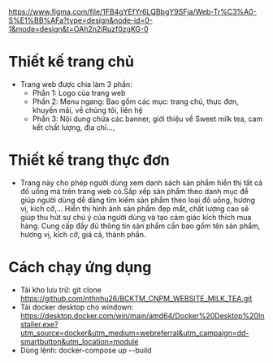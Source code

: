 ﻿https://www.figma.com/file/1FB4gYEfYr6LQBbgY9SFja/Web-Tr%C3%A0-S%E1%BB%AFa?type=design&node-id=0-1&mode=design&t=OAh2n2jRuzf0zgKG-0
 # Thiết kế trang chủ  
- Trang web được chia làm 3 phần: 
  - Phần 1: Logo của trang web
  - Phần 2: Menu ngang: Bao gồm các mục: trang chủ, thực đơn, khuyến 
mãi, về chúng tôi, liên hệ 
  - Phần 3: Nội dung chứa các banner, giới thiệu về Sweet milk tea, cam 
kết chất lượng, địa chỉ…,
# Thiết kế trang thực đơn
- Trang này cho phép người dùng xem danh sách sản phẩm hiển thị tất cả đồ 
uống mà trên trang web có.Sắp xếp sản phẩm theo danh mục để giúp người dùng dễ dàng tìm kiếm sản phẩm theo loại đồ uống, hương vị, kích cỡ,...  Hiển thị hình ảnh sản phẩm đẹp 
mắt, chất lượng cao sẽ giúp thu hút sự chú ý của người dùng và tạo cảm giác kích 
thích mua hàng. Cung cấp đầy đủ thông tin sản phẩm cần bao gồm tên sản phẩm, 
hương vị, kích cỡ, giá cả, thành phần.
# Cách chạy ứng dụng
- Tải kho lưu trữ: git clone https://github.com/nthnhu26/BCKTM_CNPM_WEBSITE_MILK_TEA.git
- Tải docker desktop cho windown: https://desktop.docker.com/win/main/amd64/Docker%20Desktop%20Installer.exe?utm_source=docker&utm_medium=webreferral&utm_campaign=dd-smartbutton&utm_location=module
- Dùng lệnh: docker-compose up --build

